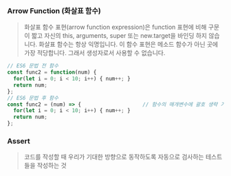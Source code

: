 ### Arrow Function (화살표 함수)
> 화살표 함수 표현(arrow function expression)은 function 표현에 비해 구문이 짧고  자신의 this, arguments, super 또는 new.target을 바인딩 하지 않습니다. 화살표 함수는 항상 익명입니다. 이  함수 표현은 메소드 함수가 아닌 곳에 가장 적당합니다. 그래서 생성자로서 사용할 수 없습니다.
```js
// ES6 문법 전 함수
const func2 = function(num) { 
  for(let i = 0; i < 10; i++) { num++; }
  return num;
};
// ES6 문법 후 함수
const func2 = (num) => {					// 함수의 매개변수에 괄호 생략 가능
  for(let i = 0; i < 10; i++) { num++; }
  return num;
};
```

### Assert
> 코드를 작성할 때 우리가 기대한 방향으로 동작하도록 자동으로 검사하는 테스트들을 작성하는 것
